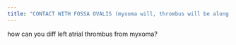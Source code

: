 ```yaml
---
title: "CONTACT WITH FOSSA OVALIS (myxoma will, thrombus will be along the lateral wall without contact)"
---
```

how can you diff left atrial thrombus from myxoma?

